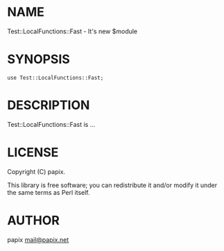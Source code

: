 # NAME

Test::LocalFunctions::Fast - It's new $module

# SYNOPSIS

    use Test::LocalFunctions::Fast;

# DESCRIPTION

Test::LocalFunctions::Fast is ...

# LICENSE

Copyright (C) papix.

This library is free software; you can redistribute it and/or modify
it under the same terms as Perl itself.

# AUTHOR

papix <mail@papix.net>
